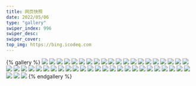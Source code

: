 ```yaml
---
title: 网页快照
date: 2022/05/06 
type: "gallery" 
swiper_index: 996
swiper_desc: 
swiper_cover: 
top_img: https://bing.icodeq.com 
---
```


{% gallery %}
![](https://raw.githubusercontent.com/valetzx/AutoWebSnap/main/save/one.pighog.repl.co/2022-06-22_09-10-47.png)
![](https://raw.githubusercontent.com/valetzx/AutoWebSnap/main/save/one.pighog.repl.co/2022-06-22_07-52-30.png)
![](https://raw.githubusercontent.com/valetzx/AutoWebSnap/main/save/one.pighog.repl.co/2022-06-22_09-56-32.png)
![](https://raw.githubusercontent.com/valetzx/AutoWebSnap/main/save/one.pighog.repl.co/2022-06-22_07-55-59.png)
![](https://raw.githubusercontent.com/valetzx/AutoWebSnap/main/save/one.pighog.repl.co/2022-06-22_11-09-31.png)
![](https://raw.githubusercontent.com/valetzx/AutoWebSnap/main/save/one.pighog.repl.co/2022-06-22_07-30-25.png)
![](https://raw.githubusercontent.com/valetzx/AutoWebSnap/main/save/pighog.vercel.app/2022-06-22_07-52-10.png)
![](https://raw.githubusercontent.com/valetzx/AutoWebSnap/main/save/pighog.vercel.app/2022-06-22_11-09-09.png)
![](https://raw.githubusercontent.com/valetzx/AutoWebSnap/main/save/pighog.vercel.app/2022-06-22_07-29-57.png)
![](https://raw.githubusercontent.com/valetzx/AutoWebSnap/main/save/pighog.vercel.app/2022-06-22_09-10-24.png)
![](https://raw.githubusercontent.com/valetzx/AutoWebSnap/main/save/pighog.vercel.app/2022-06-22_07-55-39.png)
![](https://raw.githubusercontent.com/valetzx/AutoWebSnap/main/save/pighog.vercel.app/2022-06-22_09-55-46.png)
![](https://raw.githubusercontent.com/valetzx/AutoWebSnap/main/save/img.pighog.repl.co/2022-06-22_07-52-19.png)
![](https://raw.githubusercontent.com/valetzx/AutoWebSnap/main/save/img.pighog.repl.co/2022-06-22_07-55-48.png)
![](https://raw.githubusercontent.com/valetzx/AutoWebSnap/main/save/img.pighog.repl.co/2022-06-22_07-30-06.png)
![](https://raw.githubusercontent.com/valetzx/AutoWebSnap/main/save/img.pighog.repl.co/2022-06-22_09-56-23.png)
![](https://raw.githubusercontent.com/valetzx/AutoWebSnap/main/save/img.pighog.repl.co/2022-06-22_11-09-19.png)
![](https://raw.githubusercontent.com/valetzx/AutoWebSnap/main/save/img.pighog.repl.co/2022-06-22_09-10-33.png)
![](https://raw.githubusercontent.com/valetzx/AutoWebSnap/main/save/alist.learnonly.xyz/2022-06-22_07-51-27.png)
![](https://raw.githubusercontent.com/valetzx/AutoWebSnap/main/save/alist.learnonly.xyz/2022-06-22_09-55-14.png)
![](https://raw.githubusercontent.com/valetzx/AutoWebSnap/main/save/alist.learnonly.xyz/2022-06-22_09-09-45.png)
![](https://raw.githubusercontent.com/valetzx/AutoWebSnap/main/save/alist.learnonly.xyz/2022-06-22_07-29-26.png)
![](https://raw.githubusercontent.com/valetzx/AutoWebSnap/main/save/alist.learnonly.xyz/2022-06-22_11-08-30.png)
![](https://raw.githubusercontent.com/valetzx/AutoWebSnap/main/save/alist.learnonly.xyz/2022-06-22_07-55-10.png)
![](https://raw.githubusercontent.com/valetzx/AutoWebSnap/main/save/todo.learnonly.xyz/2022-06-22_07-30-47.png)
![](https://raw.githubusercontent.com/valetzx/AutoWebSnap/main/save/todo.learnonly.xyz/2022-06-22_09-11-28.png)
![](https://raw.githubusercontent.com/valetzx/AutoWebSnap/main/save/todo.learnonly.xyz/2022-06-22_07-52-42.png)
![](https://raw.githubusercontent.com/valetzx/AutoWebSnap/main/save/todo.learnonly.xyz/2022-06-22_11-09-45.png)
![](https://raw.githubusercontent.com/valetzx/AutoWebSnap/main/save/todo.learnonly.xyz/2022-06-22_07-52-52.png)
![](https://raw.githubusercontent.com/valetzx/AutoWebSnap/main/save/todo.learnonly.xyz/2022-06-22_07-30-36.png)
![](https://raw.githubusercontent.com/valetzx/AutoWebSnap/main/save/todo.learnonly.xyz/2022-06-22_11-10-00.png)
![](https://raw.githubusercontent.com/valetzx/AutoWebSnap/main/save/todo.learnonly.xyz/2022-06-22_07-56-20.png)
![](https://raw.githubusercontent.com/valetzx/AutoWebSnap/main/save/todo.learnonly.xyz/2022-06-22_09-11-13.png)
![](https://raw.githubusercontent.com/valetzx/AutoWebSnap/main/save/todo.learnonly.xyz/2022-06-22_07-56-09.png)
![](https://raw.githubusercontent.com/valetzx/AutoWebSnap/main/save/todo.learnonly.xyz/2022-06-22_09-56-53.png)
![](https://raw.githubusercontent.com/valetzx/AutoWebSnap/main/save/todo.learnonly.xyz/2022-06-22_09-56-43.png)
![](https://raw.githubusercontent.com/valetzx/AutoWebSnap/main/save/blog.learnonly.xyz/2022-06-22_09-55-37.png)
![](https://raw.githubusercontent.com/valetzx/AutoWebSnap/main/save/blog.learnonly.xyz/2022-06-22_09-10-15.png)
![](https://raw.githubusercontent.com/valetzx/AutoWebSnap/main/save/blog.learnonly.xyz/2022-06-22_07-52-02.png)
![](https://raw.githubusercontent.com/valetzx/AutoWebSnap/main/save/blog.learnonly.xyz/2022-06-22_11-08-57.png)
![](https://raw.githubusercontent.com/valetzx/AutoWebSnap/main/save/blog.learnonly.xyz/2022-06-22_07-55-32.png)
![](https://raw.githubusercontent.com/valetzx/AutoWebSnap/main/save/blog.learnonly.xyz/2022-06-22_07-29-46.png)
![](https://raw.githubusercontent.com/valetzx/AutoWebSnap/main/save/space.bilibili.com/2022-06-22_07-51-41.png)
![](https://raw.githubusercontent.com/valetzx/AutoWebSnap/main/save/space.bilibili.com/2022-06-22_11-08-42.png)
![](https://raw.githubusercontent.com/valetzx/AutoWebSnap/main/save/space.bilibili.com/2022-06-22_07-55-20.png)
![](https://raw.githubusercontent.com/valetzx/AutoWebSnap/main/save/space.bilibili.com/2022-06-22_07-29-36.png)
![](https://raw.githubusercontent.com/valetzx/AutoWebSnap/main/save/space.bilibili.com/2022-06-22_09-09-56.png)
![](https://raw.githubusercontent.com/valetzx/AutoWebSnap/main/save/space.bilibili.com/2022-06-22_09-55-28.png)
{% endgallery %}
